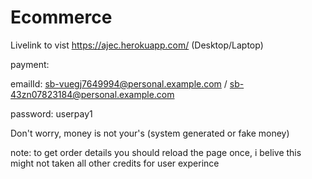 # Ecommerce
 Livelink to vist https://ajec.herokuapp.com/ (Desktop/Laptop)
 
 
 payment:
 
 emailId: sb-vuegj7649994@personal.example.com / sb-43zn07823184@personal.example.com
 
 password: userpay1
 
 Don't worry, money is not your's (system generated or fake money) 
 
 note: to get order details you should reload the page once, i belive this might not taken all other credits for user experince 
 
